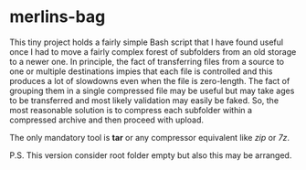 # merlins-bag
This tiny project holds a fairly simple Bash script that I have found useful once I had to move a fairly complex forest of subfolders from an old storage to a newer one. In principle, the fact of transferring files from a source to one or multiple destinations impies that each file is controlled and this produces a lot of slowdowns even when the file is zero-length. The fact of grouping them in a single compressed file may be useful but may take ages to be transferred and most likely validation may easily be faked. So, the most reasonable solution is to compress each subfolder within a compressed archive and then proceed with upload.

The only mandatory tool is **tar** or any compressor equivalent like *zip* or *7z*.

P.S. This version consider root folder empty but also this may be arranged.
